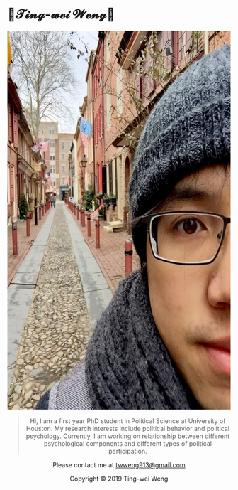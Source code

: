 # 🚀𝓣𝓲𝓷𝓰-𝔀𝓮𝓲 𝓦𝓮𝓷𝓰🚀

<div align=center><img width="640" height="852" src="IMG_4774.jpg"/>


> Hi, I am a first year PhD student in Political Science at University of Houston.
>My research interests include political behavior and political psychology. Currently, I am working on relationship between different psychological components and different types of political participation.

Please contact me at twweng913@gmail.com



Copyright © 2019 Ting-wei Weng
